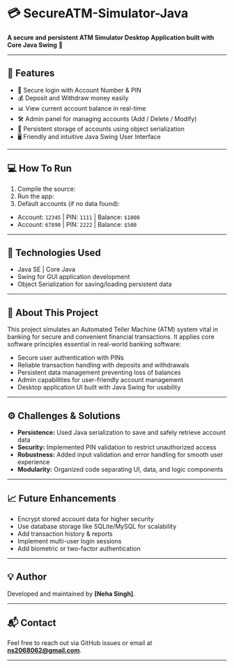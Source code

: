 # 💳 SecureATM-Simulator-Java

**A secure and persistent ATM Simulator Desktop Application built with Core Java Swing** 🎉

---

## 🚀 Features

* 🔐 Secure login with Account Number & PIN  
* 💰 Deposit and Withdraw money easily  
* 📊 View current account balance in real-time  
* 🛠️ Admin panel for managing accounts (Add / Delete / Modify)  
* 💾 Persistent storage of accounts using object serialization  
* 🖥️ Friendly and intuitive Java Swing User Interface  

---
## 💻 How To Run

1. Compile the source:
2. Run the app:
3. Default accounts (if no data found):
* Account: `12345` | PIN: `1111` | Balance: `$1000`
* Account: `67890` | PIN: `2222` | Balance: `$500`

---

## 🔧 Technologies Used

* Java SE | Core Java  
* Swing for GUI application development  
* Object Serialization for saving/loading persistent data  

---

## 📝 About This Project

This project simulates an Automated Teller Machine (ATM) system vital in banking for secure and convenient financial transactions. It applies core software principles essential in real-world banking software:

* Secure user authentication with PINs  
* Reliable transaction handling with deposits and withdrawals  
* Persistent data management preventing loss of balances  
* Admin capabilities for user-friendly account management  
* Desktop application UI built with Java Swing for usability  

---

## ⚙️ Challenges & Solutions

* **Persistence:** Used Java serialization to save and safely retrieve account data  
* **Security:** Implemented PIN validation to restrict unauthorized access  
* **Robustness:** Added input validation and error handling for smooth user experience  
* **Modularity:** Organized code separating UI, data, and logic components  

---

## 📈 Future Enhancements

* Encrypt stored account data for higher security  
* Use database storage like SQLite/MySQL for scalability  
* Add transaction history & reports  
* Implement multi-user login sessions  
* Add biometric or two-factor authentication  

---

## 💡 Author

Developed and maintained by **[Neha Singh]**.

---

## 📬 Contact

Feel free to reach out via GitHub issues or email at **ns2068062@gmail.com**.

---
